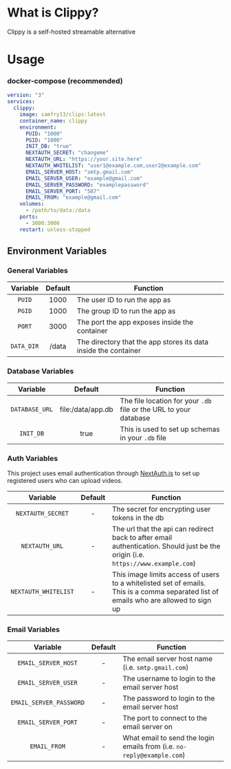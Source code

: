 # What is Clippy?
Clippy is a self-hosted streamable alternative

# Usage
### docker-compose (recommended)

```yaml
version: "3"
services:
  clippy:
    image: samfry13/clips:latest
    container_name: clippy
    environment:
      PUID: "1000"
      PGID: "1000"
      INIT_DB: "true"
      NEXTAUTH_SECRET: "changeme"
      NEXTAUTH_URL: "https://your.site.here"
      NEXTAUTH_WHITELIST: "user1@example.com,user2@example.com"
      EMAIL_SERVER_HOST: "smtp.gmail.com"
      EMAIL_SERVER_USER: "example@gmail.com"
      EMAIL_SERVER_PASSWORD: "examplepassword"
      EMAIL_SERVER_PORT: "587"
      EMAIL_FROM: "example@gmail.com"
    volumes:
      - /path/to/data:/data
    ports:
      - 3000:3000
    restart: unless-stopped
```

## Environment Variables
### General Variables
| Variable | Default | Function |
| :---: | :---: | --- |
| `PUID` | 1000 | The user ID to run the app as |
| `PGID` | 1000 | The group ID to run the app as |
| `PORT` | 3000 | The port the app exposes inside the container |
| `DATA_DIR` | /data | The directory that the app stores its data inside the container |

### Database Variables
| Variable | Default | Function |
| :---: | :---: | --- |
| `DATABASE_URL` | file:/data/app.db | The file location for your `.db` file or the URL to your database |
| `INIT_DB` | true | This is used to set up schemas in your `.db` file |

### Auth Variables
This project uses email authentication through [NextAuth.js](https://next-auth.js.org/) to set up registered users who can upload videos.

| Variable | Default | Function |
| :---: | :---: | --- |
| `NEXTAUTH_SECRET` | - | The secret for encrypting user tokens in the db |
| `NEXTAUTH_URL` | - | The url that the api can redirect back to after email authentication. Should just be the origin (i.e. `https://www.example.com`) |
| `NEXTAUTH_WHITELIST` | - | This image limits access of users to a whitelisted set of emails. This is a comma separated list of emails who are allowed to sign up |

### Email Variables
| Variable | Default | Function |
| :---: | :---: | --- |
| `EMAIL_SERVER_HOST` | - | The email server host name (i.e. `smtp.gmail.com`) |
| `EMAIL_SERVER_USER` | - | The username to login to the email server host |
| `EMAIL_SERVER_PASSWORD` | - | The password to login to the email server host |
| `EMAIL_SERVER_PORT` | - | The port to connect to the email server on |
| `EMAIL_FROM` | - | What email to send the login emails from (i.e. `no-reply@example.com`) |
